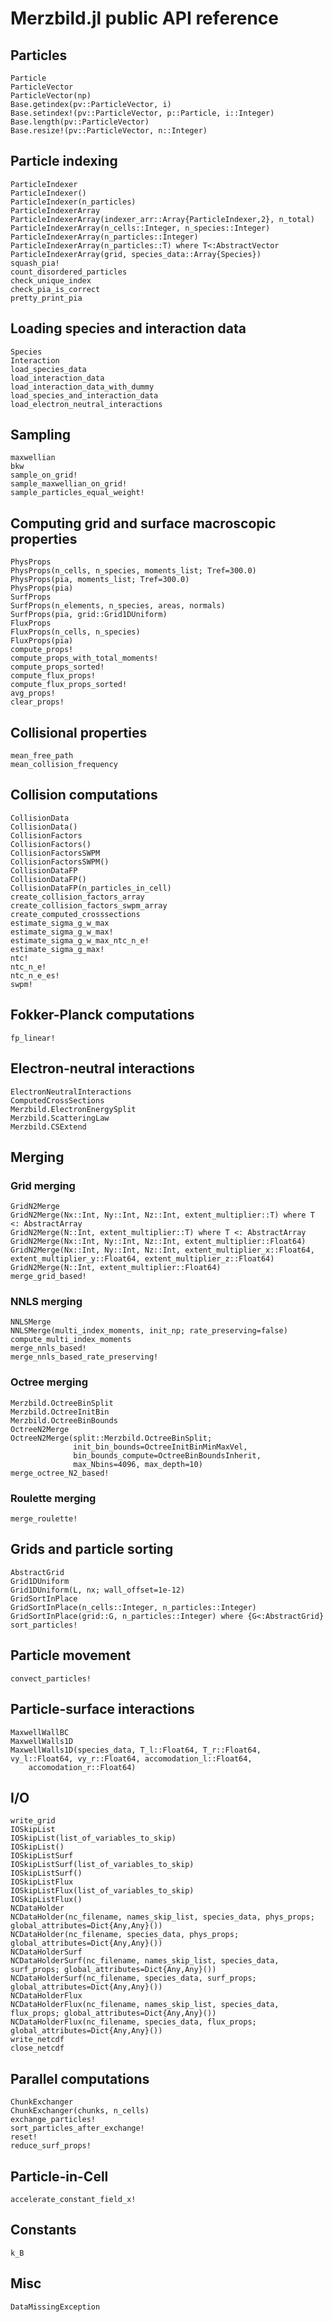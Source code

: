 # Merzbild.jl public API reference

## Particles
```@docs
Particle
ParticleVector
ParticleVector(np)
Base.getindex(pv::ParticleVector, i)
Base.setindex!(pv::ParticleVector, p::Particle, i::Integer)
Base.length(pv::ParticleVector)
Base.resize!(pv::ParticleVector, n::Integer)
```

## Particle indexing
```@docs
ParticleIndexer
ParticleIndexer()
ParticleIndexer(n_particles)
ParticleIndexerArray
ParticleIndexerArray(indexer_arr::Array{ParticleIndexer,2}, n_total)
ParticleIndexerArray(n_cells::Integer, n_species::Integer)
ParticleIndexerArray(n_particles::Integer) 
ParticleIndexerArray(n_particles::T) where T<:AbstractVector
ParticleIndexerArray(grid, species_data::Array{Species}) 
squash_pia!
count_disordered_particles
check_unique_index
check_pia_is_correct
pretty_print_pia
```

## Loading species and interaction data
```@docs
Species
Interaction
load_species_data
load_interaction_data
load_interaction_data_with_dummy
load_species_and_interaction_data
load_electron_neutral_interactions
```

## Sampling
```@docs
maxwellian
bkw
sample_on_grid!
sample_maxwellian_on_grid!
sample_particles_equal_weight!
```

## Computing grid and surface macroscopic properties
```@docs
PhysProps
PhysProps(n_cells, n_species, moments_list; Tref=300.0)
PhysProps(pia, moments_list; Tref=300.0)
PhysProps(pia)
SurfProps
SurfProps(n_elements, n_species, areas, normals)
SurfProps(pia, grid::Grid1DUniform)
FluxProps
FluxProps(n_cells, n_species)
FluxProps(pia)
compute_props!
compute_props_with_total_moments!
compute_props_sorted!
compute_flux_props!
compute_flux_props_sorted!
avg_props!
clear_props!
```

## Collisional properties
```@docs
mean_free_path
mean_collision_frequency
```

## Collision computations
```@docs
CollisionData
CollisionData()
CollisionFactors
CollisionFactors()
CollisionFactorsSWPM
CollisionFactorsSWPM()
CollisionDataFP
CollisionDataFP()
CollisionDataFP(n_particles_in_cell)
create_collision_factors_array
create_collision_factors_swpm_array
create_computed_crosssections
estimate_sigma_g_w_max
estimate_sigma_g_w_max!
estimate_sigma_g_w_max_ntc_n_e!
estimate_sigma_g_max!
ntc!
ntc_n_e!
ntc_n_e_es!
swpm!
```

## Fokker-Planck computations
```@docs
fp_linear!
```

## Electron-neutral interactions
```@docs
ElectronNeutralInteractions
ComputedCrossSections
Merzbild.ElectronEnergySplit
Merzbild.ScatteringLaw
Merzbild.CSExtend
```

## Merging

### Grid merging
```@docs
GridN2Merge
GridN2Merge(Nx::Int, Ny::Int, Nz::Int, extent_multiplier::T) where T <: AbstractArray
GridN2Merge(N::Int, extent_multiplier::T) where T <: AbstractArray
GridN2Merge(Nx::Int, Ny::Int, Nz::Int, extent_multiplier::Float64)
GridN2Merge(Nx::Int, Ny::Int, Nz::Int, extent_multiplier_x::Float64, extent_multiplier_y::Float64, extent_multiplier_z::Float64)
GridN2Merge(N::Int, extent_multiplier::Float64)
merge_grid_based!
```

### NNLS merging
```@docs
NNLSMerge
NNLSMerge(multi_index_moments, init_np; rate_preserving=false)
compute_multi_index_moments
merge_nnls_based!
merge_nnls_based_rate_preserving!
```

### Octree merging
```@docs
Merzbild.OctreeBinSplit
Merzbild.OctreeInitBin
Merzbild.OctreeBinBounds
OctreeN2Merge
OctreeN2Merge(split::Merzbild.OctreeBinSplit;
              init_bin_bounds=OctreeInitBinMinMaxVel,
              bin_bounds_compute=OctreeBinBoundsInherit,
              max_Nbins=4096, max_depth=10)
merge_octree_N2_based!
```

### Roulette merging
```@docs
merge_roulette!
```

## Grids and particle sorting
```@docs
AbstractGrid
Grid1DUniform
Grid1DUniform(L, nx; wall_offset=1e-12)
GridSortInPlace
GridSortInPlace(n_cells::Integer, n_particles::Integer)
GridSortInPlace(grid::G, n_particles::Integer) where {G<:AbstractGrid}
sort_particles!
```

## Particle movement
```@docs
convect_particles!
```

## Particle-surface interactions
```@docs
MaxwellWallBC
MaxwellWalls1D
MaxwellWalls1D(species_data, T_l::Float64, T_r::Float64, vy_l::Float64, vy_r::Float64, accomodation_l::Float64,          
    accomodation_r::Float64)
```

## I/O
```@docs
write_grid
IOSkipList
IOSkipList(list_of_variables_to_skip)
IOSkipList()
IOSkipListSurf
IOSkipListSurf(list_of_variables_to_skip)
IOSkipListSurf()
IOSkipListFlux
IOSkipListFlux(list_of_variables_to_skip)
IOSkipListFlux()
NCDataHolder
NCDataHolder(nc_filename, names_skip_list, species_data, phys_props; global_attributes=Dict{Any,Any}())
NCDataHolder(nc_filename, species_data, phys_props; global_attributes=Dict{Any,Any}())
NCDataHolderSurf
NCDataHolderSurf(nc_filename, names_skip_list, species_data, surf_props; global_attributes=Dict{Any,Any}())
NCDataHolderSurf(nc_filename, species_data, surf_props; global_attributes=Dict{Any,Any}())
NCDataHolderFlux
NCDataHolderFlux(nc_filename, names_skip_list, species_data, flux_props; global_attributes=Dict{Any,Any}())
NCDataHolderFlux(nc_filename, species_data, flux_props; global_attributes=Dict{Any,Any}())
write_netcdf
close_netcdf
```

## Parallel computations
```@docs
ChunkExchanger
ChunkExchanger(chunks, n_cells) 
exchange_particles!
sort_particles_after_exchange!
reset!
reduce_surf_props!
```

## Particle-in-Cell
```@docs
accelerate_constant_field_x!
```

## Constants
```@docs
k_B
```

## Misc
```@docs
DataMissingException
```